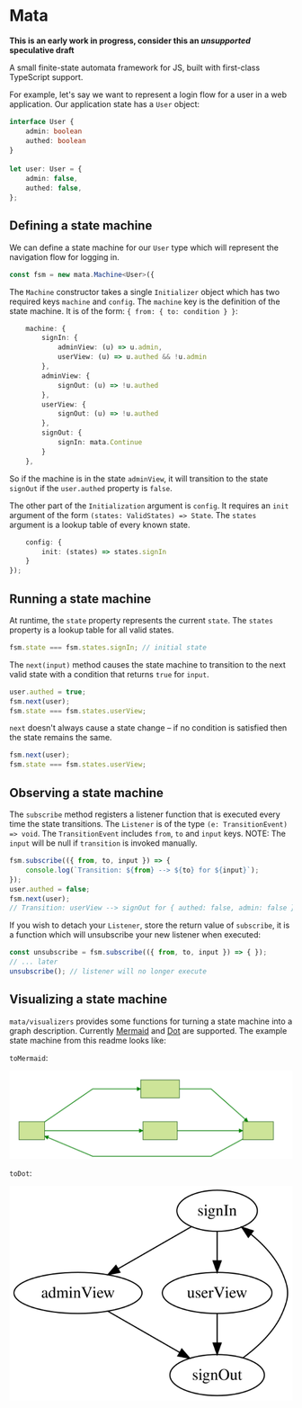 # Mata

**This is an early work in progress, consider this an _unsupported_ speculative draft**

A small finite-state automata framework for JS, built with first-class
TypeScript support.

For example, let's say we want to represent a login flow for a user in a web 
application. Our application state has a `User` object:

```.ts
interface User {
    admin: boolean
    authed: boolean
}

let user: User = {
    admin: false,
    authed: false,
};
```

## Defining a state machine

We can define a state machine for our `User` type which will represent the
navigation flow for logging in.

```.ts
const fsm = new mata.Machine<User>({
```

The `Machine` constructor takes a single `Initializer` object which has two
required keys `machine` and `config`. The `machine` key is the definition
of the state machine. It is of the form: `{ from: { to: condition } }`:

```.ts
    machine: {
        signIn: {
            adminView: (u) => u.admin,
            userView: (u) => u.authed && !u.admin
        },
        adminView: {
            signOut: (u) => !u.authed
        },
        userView: {
            signOut: (u) => !u.authed        
        },
        signOut: {
            signIn: mata.Continue 
        }
    },
```

So if the machine is in the state `adminView`, it will transition to the state
`signOut` if the `user.authed` property is `false`.

The other part of the `Initialization` argument is `config`. It requires an
`init` argument of the form `(states: ValidStates) => State`. The `states`
argument is a lookup table of every known state.

```.ts
    config: {
        init: (states) => states.signIn
    }
});
```

## Running a state machine

At runtime, the `state` property represents the current `state`. The `states`
property is a lookup table for all valid states. 

```.ts
fsm.state === fsm.states.signIn; // initial state
```

The `next(input)` method causes the state machine to transition to the next
valid state with a condition that returns `true` for `input`.

```.ts
user.authed = true;
fsm.next(user);
fsm.state === fsm.states.userView;
```

`next` doesn't always cause a state change – if no condition is satisfied then
the state remains the same.

```.ts
fsm.next(user);
fsm.state === fsm.states.userView;
```

## Observing a state machine

The `subscribe` method registers a listener function that is executed every 
time the state transitions. The `Listener` is of the type 
`(e: TransitionEvent) => void`. The `TransitionEvent` includes `from`, `to` and
`input` keys. NOTE: The `input` will be null if `transition` is invoked manually.

```.ts
fsm.subscribe(({ from, to, input }) => {
    console.log(`Transition: ${from} --> ${to} for ${input}`);
});
user.authed = false;
fsm.next(user);
// Transition: userView --> signOut for { authed: false, admin: false }
```

If you wish to detach your `Listener`, store the return value of
`subscribe`, it is a function which will unsubscribe your new listener when
executed:

```.ts
const unsubscribe = fsm.subscribe(({ from, to, input }) => { });
// ... later
unsubscribe(); // listener will no longer execute
```

## Visualizing a state machine

`mata/visualizers` provides some functions for turning a state machine into
a graph description. Currently [Mermaid](https://mermaidjs.github.io/) and 
[Dot](http://www.graphviz.org/doc/info/lang.html) are supported. The example
state machine from this readme looks like:

`toMermaid`:

![Diagram visualizing the example state machine](docs/images/mermaid.svg?raw=true "Mermaid Diagram")

`toDot`:

![Diagram visualizing the example state machine](docs/images/graphviz.svg?raw=true "GraphViz (Dot) Diagram")